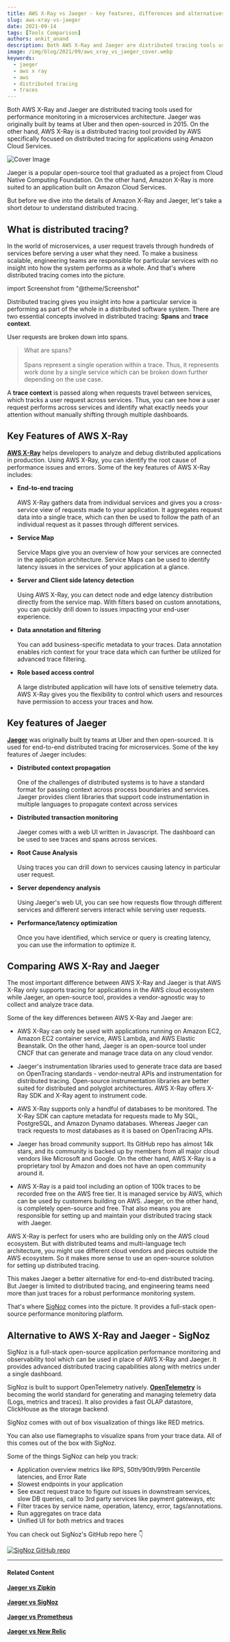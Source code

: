 ```yaml
---
title: AWS X-Ray vs Jaeger - key features, differences and alternatives
slug: aws-xray-vs-jaeger
date: 2021-09-14
tags: [Tools Comparison]
authors: ankit_anand
description: Both AWS X-Ray and Jaeger are distributed tracing tools used for performance monitoring in a microservices architecture. Jaeger was originally built by teams at Uber and then open-sourced in 2015. On the other hand, AWS X-Ray is a distributed tracing tool provided by AWS specifically focused on distributed tracing for applications using Amazon Cloud Services.
image: /img/blog/2021/09/aws_xray_vs_jaeger_cover.webp
keywords:
  - jaeger
  - aws x ray
  - aws
  - distributed tracing
  - traces
---
```

<head>
  <link rel="canonical" href="https://signoz.io/blog/aws-xray-vs-jaeger/"/>
</head>

Both AWS X-Ray and Jaeger are distributed tracing tools used for performance monitoring in a microservices architecture. Jaeger was originally built by teams at Uber and then open-sourced in 2015. On the other hand, AWS X-Ray is a distributed tracing tool provided by AWS specifically focused on distributed tracing for applications using Amazon Cloud Services.

<!--truncate-->

![Cover Image](/img/blog/2021/09/aws_xray_vs_jaeger_cover.webp)

Jaeger is a popular open-source tool that graduated as a project from Cloud Native Computing Foundation. On the other hand, Amazon X-Ray is more suited to an application built on Amazon Cloud Services.

But before we dive into the details of Amazon X-Ray and Jaeger, let's take a short detour to understand distributed tracing.

## What is distributed tracing?

In the world of microservices, a user request travels through hundreds of services before serving a user what they need. To make a business scalable, engineering teams are responsible for particular services with no insight into how the system performs as a whole. And that's where distributed tracing comes into the picture.

import Screenshot from "@theme/Screenshot"

<Screenshot
    alt="Microservices architecture"
    height={500}
    src="/img/blog/2021/09/jaeger_vs_zipkin_microservices_architecture.webp"
    title="Microservice architecture of a fictional e-commerce application"
    width={700}
/>

Distributed tracing gives you insight into how a particular service is performing as part of the whole in a distributed software system. There are two essential concepts involved in distributed tracing: **Spans** and **trace context**.

User requests are broken down into spans.

> What are spans?<br></br>
> Spans represent a single operation within a trace. Thus, it represents work done by a single service which can be broken down further depending on the use case.

A **trace context** is passed along when requests travel between services, which tracks a user request across services. Thus, you can see how a user request performs across services and identify what exactly needs your attention without manually shifting through multiple dashboards.

<Screenshot
    alt="Trace context is passed to track user requests across services"
    height={500}
    src="/img/blog/2021/09/opentelemetry_distributed_tracing-min.webp"
    title="A trace context is passed when user requests pass from one service to another"
    width={700}
/>

## Key Features of AWS X-Ray
<a href = "https://aws.amazon.com/xray/" rel="noopener noreferrer nofollow" target="_blank" ><b>AWS X-Ray</b></a> helps developers to analyze and debug distributed applications in production. Using AWS X-Ray, you can identify the root cause of performance issues and errors. Some of the key features of AWS X-Ray includes:

- **End-to-end tracing**<br></br>
AWS X-Ray gathers data from individual services and gives you a cross-service view of requests made to your application. It aggregates request data into a single trace, which can then be used to follow the path of an individual request as it passes through different services.

- **Service Map**<br></br>
Service Maps give you an overview of how your services are connected in the application architecture. Service Maps can be used to identify latency issues in the services of your application at a glance.

- **Server and Client side latency detection**<br></br>
Using AWS X-Ray, you can detect node and edge latency distribution directly from the service map. With filters based on custom annotations, you can quickly drill down to issues impacting your end-user experience.

- **Data annotation and filtering**<br></br>
You can add business-specific metadata to your traces. Data annotation enables rich context for your trace data which can further be utilized for advanced trace filtering.

- **Role based access control**<br></br>
A large distributed application will have lots of sensitive telemetry data. AWS X-Ray gives you the flexibility to control which users and resources have permission to access your traces and how.


<Screenshot
    alt="Service maps give an overview of how services are connected in your application"
    height={500}
    src="/img/blog/2021/09/aws_xray_service_maps-min.webp"
    title="Service Maps feature on AWS X-Ray"
    width={700}
/>

<Screenshot
    alt="Traces capture how a user request travel across services"
    height={500}
    src="/img/blog/2021/09/aws_xray_traces-min.webp"
    title="User request tracking using traces on AWS X-Ray dashboard"
    width={700}
/>

## Key features of Jaeger
<a href = "https://www.jaegertracing.io/" rel="noopener noreferrer nofollow" target="_blank" ><b>Jaeger</b></a> was originally built by teams at Uber and then open-sourced. It is used for end-to-end distributed tracing for microservices. Some of the key features of Jaeger includes:

- **Distributed context propagation**<br></br>
  One of the challenges of distributed systems is to have a standard format for passing context across process boundaries and services. Jaeger provides client libraries that support code instrumentation in multiple languages to propagate context across services

- **Distributed transaction monitoring**<br></br>
  Jaeger comes with a web UI written in Javascript. The dashboard can be used to see traces and spans across services.

- **Root Cause Analysis**<br></br>
  Using traces you can drill down to services causing latency in particular user request.

- **Server dependency analysis**<br></br>
  Using Jaeger's web UI, you can see how requests flow through different services and different servers interact while serving user requests.

- **Performance/latency optimization**<br></br>
  Once you have identified, which service or query is creating latency, you can use the information to optimize it.

<Screenshot
    alt="Jaeger UI"
    height={500}
    src="/img/blog/2021/08/jaeger_ui-min.webp"
    title="Jaeger UI showing services and corresponding traces"
    width={700}
/>

## Comparing AWS X-Ray and Jaeger
The most important difference between AWS X-Ray and Jaeger is that AWS X-Ray only supports tracing for applications in the AWS cloud ecosystem while Jaeger, an open-source tool, provides a vendor-agnostic way to collect and analyze trace data.

Some of the key differences between AWS X-Ray and Jaeger are:

- AWS X-Ray can only be used with applications running on Amazon EC2, Amazon EC2 container service, AWS Lambda, and AWS Elastic Beanstalk. On the other hand, Jaeger is an open-source tool under CNCF that can generate and manage trace data on any cloud vendor.

- Jaeger's instrumentation libraries used to generate trace data are based on OpenTracing standards - vendor-neutral APIs and instrumentation for distributed tracing. Open-source instrumentation libraries are better suited for distributed and polyglot architectures. AWS X-Ray offers X-Ray SDK and X-Ray agent to instrument code.

- AWS X-Ray supports only a handful of databases to be monitored. The X-Ray SDK can capture metadata for requests made to My SQL, PostgreSQL, and Amazon Dynamo databases. Whereas Jaeger can track requests to most databases as it is based on OpenTracing APIs.

- Jaeger has broad community support. Its GitHub repo has almost 14k stars, and its community is backed up by members from all major cloud vendors like Microsoft and Google. On the other hand, AWS X-Ray is a proprietary tool by Amazon and does not have an open community around it.

- AWS X-Ray is a paid tool including an option of 100k traces to be recorded free on the AWS free tier. It is managed service by AWS, which can be used by customers building on AWS. Jaeger, on the other hand, is completely open-source and free. That also means you are responsible for setting up and maintain your distributed tracing stack with Jaeger.

AWS X-Ray is perfect for users who are building only on the AWS cloud ecosystem. But with distributed teams and multi-language tech architecture, you might use different cloud vendors and pieces outside the AWS ecosystem. So it makes more sense to use an open-source solution for setting up distributed tracing.

This makes Jaeger a better alternative for end-to-end distributed tracing. But Jaeger is limited to distributed tracing, and engineering teams need more than just traces for a robust performance monitoring system.

That's where [SigNoz](https://signoz.io/?utm_source=blog&utm_medium=aws_x_ray_vs_jaeger) comes into the picture. It provides a full-stack open-source performance monitoring platform.

## Alternative to AWS X-Ray and Jaeger - SigNoz
SigNoz is a full-stack open-source application performance monitoring and observability tool which can be used in place of AWS X-Ray and Jaeger. It provides advanced distributed tracing capabilities along with metrics under a single dashboard.

 SigNoz is built to support OpenTelemetry natively. <a href = "https://opentelemetry.io/" rel="noopener noreferrer nofollow" target="_blank" ><b>OpenTelemetry</b></a> is becoming the world standard for generating and managing telemetry data (Logs, metrics and traces). It also provides a fast OLAP datastore, ClickHouse as the storage backend.

 <Screenshot
    alt="Architecture of SigNoz with OpenTelemetry and ClickHouse"
    height={500}
    src="/img/blog/2021/09/SigNoz_architecture_clickhouse.webp"
    title="Architecture of SigNoz with ClickHouse as storage backend and OpenTelemetry for code instrumentatiion"
    width={700}
/>

SigNoz comes with out of box visualization of things like RED metrics.

<Screenshot
    alt="SigNoz UI showing the popular RED metrics"
    height={500}
    src="/img/blog/common/signoz_charts_application_metrics.webp"
    title="SigNoz UI showing application overview metrics like RPS, 50th/90th/99th Percentile latencies, and Error Rate"
    width={700}
/>

You can also use flamegraphs to visualize spans from your trace data. All of this comes out of the box with SigNoz.

<Screenshot
    alt="Flamegraphs used to visualize spans of distributed tracing in SigNoz UI"
    height={500}
    src="/img/blog/common/signoz_flamegraphs.webp"
    title="Flamegraphs showing exact duration taken by each spans - a concept of distributed tracing"
    width={700}
/>


Some of the things SigNoz can help you track:

- Application overview metrics like RPS, 50th/90th/99th Percentile latencies, and Error Rate
- Slowest endpoints in your application
- See exact request trace to figure out issues in downstream services, slow DB queries, call to 3rd party services like payment gateways, etc
- Filter traces by service name, operation, latency, error, tags/annotations.
- Run aggregates on trace data
- Unified UI for both metrics and traces

You can check out SigNoz's GitHub repo here 👇

[![SigNoz GitHub repo](/img/blog/common/signoz_github.webp)](https://github.com/SigNoz/signoz)

___

#### **Related Content**

**[Jaeger vs Zipkin](https://signoz.io/blog/jaeger-vs-zipkin/)**<br></br>
**[Jaeger vs SigNoz](https://signoz.io/blog/jaeger-vs-signoz/)**<br></br>
**[Jaeger vs Prometheus](https://signoz.io/blog/jaeger-vs-prometheus/)**<br></br>
**[Jaeger vs New Relic](https://signoz.io/blog/jaeger-vs-newrelic/)**<br></br>

